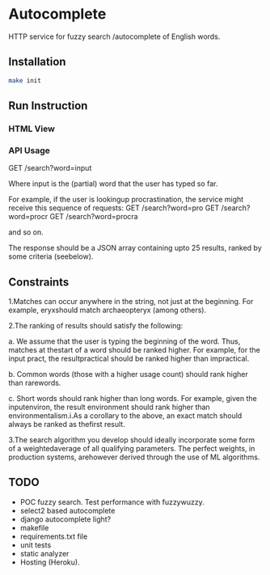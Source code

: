 # Autocomplete

HTTP service for fuzzy search /autocomplete of English words.

## Installation

```sh
make init
```

## Run Instruction

### HTML View

### API Usage

GET /search?word=input

Where input is the (partial) word that the user has typed so far. 

For example, if the user is lookingup procrastination, the service might receive this sequence of requests:
GET /search?word=pro
GET /search?word=procr
GET /search?word=procra

and so on.

The response should be a JSON array containing upto 25 results, ranked by some criteria (seebelow).

## Constraints

1.Matches can occur anywhere in the string, not just at the beginning. For example, eryxshould match archaeopteryx (among others).

2.The ranking of results should satisfy the following:

a. We assume that the user is typing the beginning of the word. Thus, matches at thestart of a word should be ranked higher. For example, for the input pract, the resultpractical should be ranked higher than impractical.

b. Common words (those with a higher usage count) should rank higher than rarewords.

c. Short words should rank higher than long words. For example, given the inputenviron, the result environment should rank higher than environmentalism.i.As a corollary to the above, an ​exact match​ should always be ranked as thefirst result.

3.The search algorithm you develop should ideally incorporate some form of a weightedaverage of all qualifying parameters. The perfect weights, in production systems, arehowever derived through the use of ML algorithms.

## TODO

- POC fuzzy search. Test performance with fuzzywuzzy.
- select2 based autocomplete
- django autocomplete light?
- makefile
- requirements.txt file
- unit tests
- static analyzer
- Hosting (Heroku).
